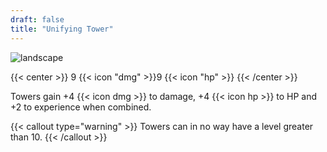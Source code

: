 ```yaml
---
draft: false
title: "Unifying Tower"
---
```


![landscape](/images/towers/towerS_76.png)

{{< center >}}
9 {{< icon "dmg" >}}9 {{< icon "hp" >}}
{{< /center >}}

Towers gain +4 {{< icon dmg >}} to damage, +4 {{< icon hp >}} to HP and +2 to experience when combined.

{{< callout type="warning" >}}
Towers can in no way have a level greater than 10.
{{< /callout >}}